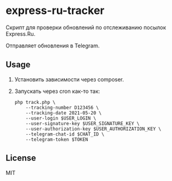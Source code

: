# express-ru-tracker

Скрипт для проверки обновлений по отслеживанию посылок Express.Ru.

Отправляет обновления в Telegram.

## Usage

1. Установить зависимости через composer.

2. Запускать через cron как-то так:
    ```
    php track.php \
        --tracking-number D123456 \
        --tracking-date 2021-05-20 \
        --user-login $USER_LOGIN \
        --user-signature-key $USER_SIGNATURE_KEY \
        --user-authorization-key $USER_AUTHORIZATION_KEY \
        --telegram-chat-id $CHAT_ID \
        --telegram-token $TOKEN
    ```

## License

MIT